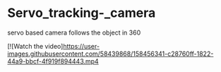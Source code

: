 # Servo_tracking-_camera
servo based camera follows the object in 360


[![Watch the video]https://user-images.githubusercontent.com/58439868/158456341-c28760ff-1822-44a9-bbcf-4f919f894443.mp4

